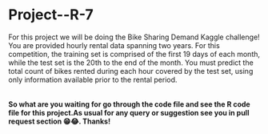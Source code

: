 # Project--R-7

<table>
  For this project we will be doing the Bike Sharing Demand Kaggle challenge!<br/>
  You are provided hourly rental data spanning two years. For this competition, the training set is comprised of the first 19 days of each month, while the test set is the 20th to the end of the month. 
  You must predict the total count of bikes rented during each hour covered by the test set, using only information available prior to the rental period.<br/>
</table>

**So what are you waiting for go through the code file and see the R code file for this project.As usual for any query or suggestion see you in pull request section 😁😂. Thanks!**
